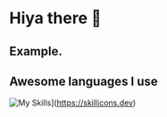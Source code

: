 # Hiya there 👋


## Example.

<a href="mailto:luke.westhead@gmail.com [![Google](https://img.shields.io/badge/Email me-4285F4?style=for-the-badge&logo=google&logoColor=white)"></a>

## Awesome languages I use

![My Skills](https://skillicons.dev/icons?i=js,html,css,php,wordpress)](https://skillicons.dev)



<!--
**elchonger/elchonger** is a ✨ _special_ ✨ repository because its `README.md` (this file) appears on your GitHub profile.

Here are some ideas to get you started:

- 🔭 I’m currently working on ...
- 🌱 I’m currently learning ...
- 👯 I’m looking to collaborate on ...
- 🤔 I’m looking for help with ...
- 💬 Ask me about ...
- 📫 How to reach me: ...
- 😄 Pronouns: ...
- ⚡ Fun fact: ...
-->
